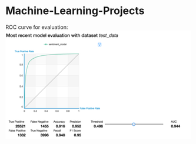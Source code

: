 # Machine-Learning-Projects


ROC curve for evaluation:
<br>
<img src="https://github.com/neelamtikone/Machine-Learning-Projects/blob/master/Sentiment%20Analysis/images/Screen%20Shot%202016-09-08%20at%208.20.06%20PM.png" />
<br>
